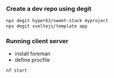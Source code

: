 [comment]: <> (SWEET STACK: https://www.youtube.com/watch?v=SgrHhiQ27WQ)
[comment]: <> (Component Library: https://www.youtube.com/watch?v=AOnAl592CJc)
[comment]: <> (Component Library: https://www.youtube.com/watch?v=5QV9wVc8c7g)
[comment]: <> (Reading Ref: https://codetea.com/svelte-is-sexy-deno-is-dynamite-graphql-is-grand-sweetness/)

### Create a dev repo using degit
```bash
npx degit hyper63/sweet-stack myproject
npx degit sveltejs/template app
```

### Running client server
- install foreman
- define procfile
```bash
nf start
```
